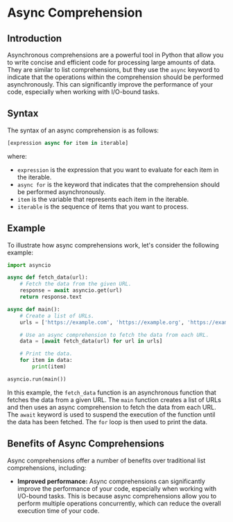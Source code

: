  # Async Comprehension

## Introduction
Asynchronous comprehensions are a powerful tool in Python that allow you to write concise and efficient code for processing large amounts of data. They are similar to list comprehensions, but they use the `async` keyword to indicate that the operations within the comprehension should be performed asynchronously. This can significantly improve the performance of your code, especially when working with I/O-bound tasks.

## Syntax
The syntax of an async comprehension is as follows:

```python
[expression async for item in iterable]
```

where:

* `expression` is the expression that you want to evaluate for each item in the iterable.
* `async for` is the keyword that indicates that the comprehension should be performed asynchronously.
* `item` is the variable that represents each item in the iterable.
* `iterable` is the sequence of items that you want to process.

## Example
To illustrate how async comprehensions work, let's consider the following example:

```python
import asyncio

async def fetch_data(url):
    # Fetch the data from the given URL.
    response = await asyncio.get(url)
    return response.text

async def main():
    # Create a list of URLs.
    urls = ['https://example.com', 'https://example.org', 'https://example.net']

    # Use an async comprehension to fetch the data from each URL.
    data = [await fetch_data(url) for url in urls]

    # Print the data.
    for item in data:
        print(item)

asyncio.run(main())
```

In this example, the `fetch_data` function is an asynchronous function that fetches the data from a given URL. The `main` function creates a list of URLs and then uses an async comprehension to fetch the data from each URL. The `await` keyword is used to suspend the execution of the function until the data has been fetched. The `for` loop is then used to print the data.

## Benefits of Async Comprehensions
Async comprehensions offer a number of benefits over traditional list comprehensions, including:

* **Improved performance:** Async comprehensions can significantly improve the performance of your code, especially when working with I/O-bound tasks. This is because async comprehensions allow you to perform multiple operations concurrently, which can reduce the overall execution time of your code.